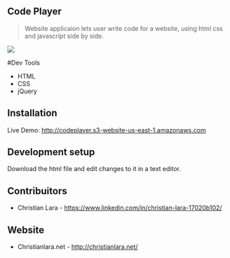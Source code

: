 ## Code Player
> Website applicaion lets user write code for a website, using html css and javascript side by side.


![](header.png)

#Dev Tools
- HTML
- CSS
- jQuery

## Installation
Live Demo:
http://codeplayer.s3-website-us-east-1.amazonaws.com

## Development setup
Download the html file and edit changes to it in a text editor.

## Contribuitors
- Christian Lara - https://www.linkedin.com/in/christian-lara-17020b102/

## Website
- Christianlara.net - http://christianlara.net/

